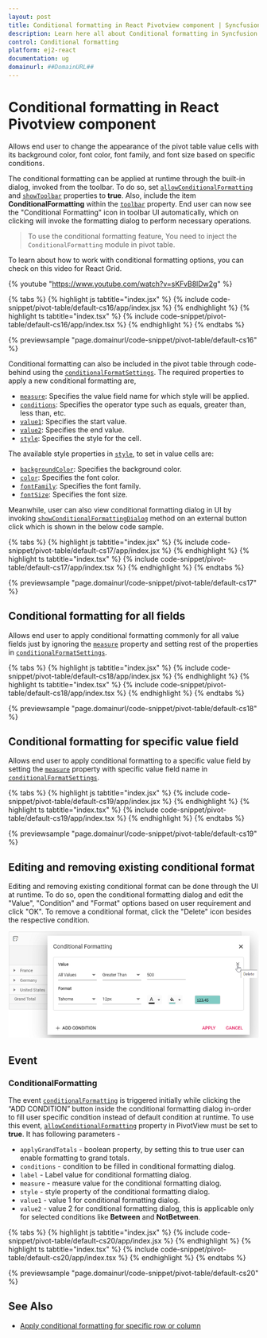 ```yaml
---
layout: post
title: Conditional formatting in React Pivotview component | Syncfusion
description: Learn here all about Conditional formatting in Syncfusion React Pivotview component of Syncfusion Essential JS 2 and more.
control: Conditional formatting 
platform: ej2-react
documentation: ug
domainurl: ##DomainURL##
---
```


# Conditional formatting in React Pivotview component

Allows end user to change the appearance of the pivot table value cells with its background color, font color, font family, and font size based on specific conditions.

The conditional formatting can be applied at runtime through the built-in dialog, invoked from the toolbar. To do so, set [`allowConditionalFormatting`](https://ej2.syncfusion.com/react/documentation/api/pivotview#allowconditionalformatting) and [`showToolbar`](https://ej2.syncfusion.com/react/documentation/api/pivotview#showtoolbar) properties to **true**. Also, include the item **ConditionalFormatting** within the [`toolbar`](https://ej2.syncfusion.com/react/documentation/api/pivotview#toolbar) property. End user can now see the "Conditional Formatting" icon in toolbar UI automatically, which on clicking will invoke the formatting dialog to perform necessary operations.

> To use the conditional formatting feature, You need to inject the `ConditionalFormatting` module in pivot table.

To learn about how to work with conditional formatting options, you can check on this video for React Grid.

{% youtube "https://www.youtube.com/watch?v=sKFvB8lDw2g" %}

{% tabs %}
{% highlight js tabtitle="index.jsx" %}
{% include code-snippet/pivot-table/default-cs16/app/index.jsx %}
{% endhighlight %}
{% highlight ts tabtitle="index.tsx" %}
{% include code-snippet/pivot-table/default-cs16/app/index.tsx %}
{% endhighlight %}
{% endtabs %}

 {% previewsample "page.domainurl/code-snippet/pivot-table/default-cs16" %}

Conditional formatting can also be included in the pivot table through code-behind using the [`conditionalFormatSettings`](https://ej2.syncfusion.com/react/documentation/api/pivotview/dataSourceSettings/#conditionalformatsettings). The required properties to apply a new conditional formatting are,

* [`measure`](https://ej2.syncfusion.com/react/documentation/api/pivotview/conditionalFormatSettings/#measure): Specifies the value field name for which style will be applied.
* [`conditions`](https://ej2.syncfusion.com/react/documentation/api/pivotview/conditionalFormatSettings/#conditions): Specifies the operator type such as equals, greater than, less than, etc.
* [`value1`](https://ej2.syncfusion.com/react/documentation/api/pivotview/conditionalFormatSettings/#value1): Specifies the start value.
* [`value2`](https://ej2.syncfusion.com/react/documentation/api/pivotview/conditionalFormatSettings/#value2): Specifies the end value.
* [`style`](https://ej2.syncfusion.com/react/documentation/api/pivotview/conditionalFormatSettings/#style): Specifies the style for the cell.

The available style properties in [`style`](https://ej2.syncfusion.com/react/documentation/api/pivotview/conditionalFormatSettings/#style), to set in value cells are:

* [`backgroundColor`](https://ej2.syncfusion.com/react/documentation/api/pivotview/style/#backgroundcolor): Specifies the background color.
* [`color`](https://ej2.syncfusion.com/react/documentation/api/pivotview/style/#color): Specifies the font color.
* [`fontFamily`](https://ej2.syncfusion.com/react/documentation/api/pivotview/style/#fontfamily): Specifies the font family.
* [`fontSize`](https://ej2.syncfusion.com/react/documentation/api/pivotview/style/#fontsize): Specifies the font size.

Meanwhile, user can also view conditional formatting dialog in UI by invoking [`showConditionalFormattingDialog`](https://ej2.syncfusion.com/react/documentation/api/pivotview#showconditionalformattingdialog) method on an external button click which is shown in the below code sample.

{% tabs %}
{% highlight js tabtitle="index.jsx" %}
{% include code-snippet/pivot-table/default-cs17/app/index.jsx %}
{% endhighlight %}
{% highlight ts tabtitle="index.tsx" %}
{% include code-snippet/pivot-table/default-cs17/app/index.tsx %}
{% endhighlight %}
{% endtabs %}

 {% previewsample "page.domainurl/code-snippet/pivot-table/default-cs17" %}

## Conditional formatting for all fields

Allows end user to apply conditional formatting commonly for all value fields just by ignoring the [`measure`](https://ej2.syncfusion.com/react/documentation/api/pivotview/conditionalFormatSettings/#measure) property and setting rest of the properties in [`conditionalFormatSettings`](https://ej2.syncfusion.com/react/documentation/api/pivotview/dataSourceSettings/#conditionalformatsettings).

{% tabs %}
{% highlight js tabtitle="index.jsx" %}
{% include code-snippet/pivot-table/default-cs18/app/index.jsx %}
{% endhighlight %}
{% highlight ts tabtitle="index.tsx" %}
{% include code-snippet/pivot-table/default-cs18/app/index.tsx %}
{% endhighlight %}
{% endtabs %}

 {% previewsample "page.domainurl/code-snippet/pivot-table/default-cs18" %}

## Conditional formatting for specific value field

Allows end user to apply conditional formatting to a specific value field by setting the [`measure`](https://ej2.syncfusion.com/react/documentation/api/pivotview/conditionalFormatSettings/#measure) property with specific value field name in [`conditionalFormatSettings`](https://ej2.syncfusion.com/react/documentation/api/pivotview/dataSourceSettings/#conditionalformatsettings).

{% tabs %}
{% highlight js tabtitle="index.jsx" %}
{% include code-snippet/pivot-table/default-cs19/app/index.jsx %}
{% endhighlight %}
{% highlight ts tabtitle="index.tsx" %}
{% include code-snippet/pivot-table/default-cs19/app/index.tsx %}
{% endhighlight %}
{% endtabs %}

 {% previewsample "page.domainurl/code-snippet/pivot-table/default-cs19" %}

## Editing and removing existing conditional format

Editing and removing existing conditional format can be done through the UI at runtime. To do so, open the conditional formatting dialog and edit the "Value", "Condition" and "Format" options based on user requirement and click "OK". To remove a conditional format, click the "Delete" icon besides the respective condition.  

![output](images/cformatting_remove.png)

## Event

### ConditionalFormatting

The event [`conditionalFormatting`](https://ej2.syncfusion.com/react/documentation/api/pivotview#conditionalformatting) is triggered initially while clicking the “ADD CONDITION” button inside the conditional formatting dialog in-order to fill user specific condition instead of default condition at runtime. To use this event, [`allowConditionalFormatting`](https://ej2.syncfusion.com/react/documentation/api/pivotview#allowconditionalformatting) property in PivotView must be set to **true**. It has following parameters -

* `applyGrandTotals` - boolean property, by setting this to true user can enable formatting to grand totals.
* `conditions` - condition to be filled in conditional formatting dialog.
* `label` - Label value for conditional formatting dialog.
* `measure` - measure value for the conditional formatting dialog.
* `style` - style property of the conditional formatting dialog.
* `value1` - value 1 for conditional formatting dialog.
* `value2` - value 2 for conditional formatting dialog, this is applicable only for selected conditions like **Between** and **NotBetween**.

{% tabs %}
{% highlight js tabtitle="index.jsx" %}
{% include code-snippet/pivot-table/default-cs20/app/index.jsx %}
{% endhighlight %}
{% highlight ts tabtitle="index.tsx" %}
{% include code-snippet/pivot-table/default-cs20/app/index.tsx %}
{% endhighlight %}
{% endtabs %}

 {% previewsample "page.domainurl/code-snippet/pivot-table/default-cs20" %}

## See Also

* [Apply conditional formatting for specific row or column](./how-to/apply-conditional-formatting-for-specific-row-or-column)